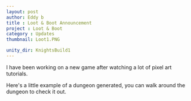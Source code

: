 ```yaml
---
layout: post
author: Eddy b
title : Loot & Boot Announcement
project : Loot & Boot
category : Updates
thumbnail: Loot1.PNG

unity_dir: KnightsBuild1
---
```

I have been working on a new game after watching a lot of pixel art tutorials.
  
Here's a little example of a dungeon generated, you can walk around the dungeon to check it out.